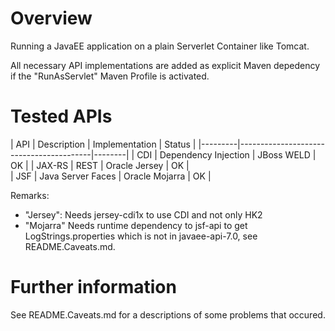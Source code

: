 Overview
========
Running a JavaEE application on a plain Serverlet Container like Tomcat.

All necessary API implementations are added as explicit Maven depedency if
the "RunAsServlet" Maven Profile is activated.

Tested APIs
===========

| API     | Description          | Implementation   | Status |
|---------|-----------------------------------------|--------|
| CDI     | Dependency Injection | JBoss WELD       | OK     |
| JAX-RS  | REST                 | Oracle Jersey    | OK     |       
| JSF     | Java Server Faces    | Oracle Mojarra   | OK     |

Remarks:
* "Jersey": Needs jersey-cdi1x to use CDI and not only HK2
* "Mojarra" Needs runtime dependency to jsf-api to get LogStrings.properties 
  which is not in javaee-api-7.0, see README.Caveats.md.

Further information
===================

See README.Caveats.md for a descriptions of some problems that occured.
